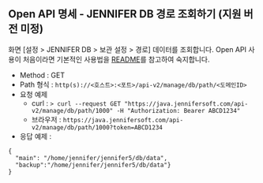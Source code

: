 ## Open API 명세 - JENNIFER DB 경로 조회하기 (지원 버전 미정)

화면 [설정 > JENNIFER DB > 보관 설정 > 경로] 데이터를 조회합니다.
Open API 사용이 처음이라면 기본적인 사용법을 [README](/README.md)를 참고하여 숙지합니다.

- Method : GET
- Path 형식 : `http(s)://<호스트>:<포트>/api-v2/manage/db/path/<도메인ID>`
- 요청 예제
  - curl : `> curl --request GET "https://java.jennifersoft.com/api-v2/manage/db/path/1000" -H "Authorization: Bearer ABCD1234"`
  - 브라우저 : `https://java.jennifersoft.com/api-v2/manage/db/path/1000?token=ABCD1234`
- 응답 예제 : 
```
{
  "main": "/home/jennifer/jennifer5/db/data",
  "backup":"/home/jennifer/jennifer5/db/data"}
}
```
